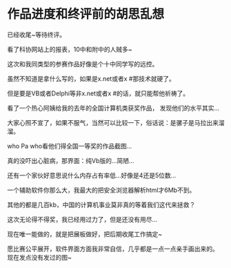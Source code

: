 # 作品进度和终评前的胡思乱想

已经收尾~等待终评。 

看了科协网站上的报表，10中和附中的人贼多~

这次和我同类型的参赛作品好像是个十中同学写的远控。

虽然不知道是拿什么写的，如果是x.net或者x #那技术就硬了。

但是要是VB或者Delphi等非x.net或者x #的话，就只能帮他祈祷了。

看了一个热心阿姨给我的去年的全国计算机类获奖作品， 发现他们的水平其实...

大家心照不宣了，如果不服气，当然可以比较一下，俗话说：是骡子是马拉出来溜溜。

who Pa who看他们得全国一等奖的作品截图...

真的没吓出心脏病，那界面：纯Vb版的...简陋...

还有一个家伙好意思说什么内存占有率低...好像是4还是5位数...

一个辅助软件你那么大，我最大的把安全浏览器解析html才6Mb不到。

其他的都是几百kb，中国的计算机事业莫非真的等着我们这代来拯救？

这次无论得不得奖，我已经用过力了，但是还没有用尽...

现在唯一能做的，就是把展板做好，把后期收尾工作搞定~

愿比赛公平展开，软件界面方面我非常自信，几乎都是一点一点亲手画出来的。 现在发点没有发过的图~

